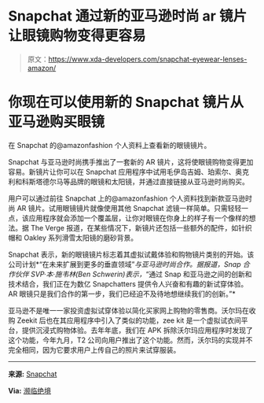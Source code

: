 # Snapchat 通过新的亚马逊时尚 ar 镜片让眼镜购物变得更容易

> 原文：<https://www.xda-developers.com/snapchat-eyewear-lenses-amazon/>

# 你现在可以使用新的 Snapchat 镜片从亚马逊购买眼镜

在 Snapchat 的@amazonfashion 个人资料上查看新的眼镜镜片。

Snapchat 与亚马逊时尚携手推出了一套新的 AR 镜片，这将使眼镜购物变得更加容易。新镜片让你可以在 Snapchat 应用程序中试用毛伊岛吉姆、珀索尔、奥克利和科斯塔德尔马等品牌的眼镜和太阳镜，并通过直接链接从亚马逊时尚购买。

用户可以通过前往 Snapchat 上的@amazonfashion 个人资料找到新款亚马逊时尚 AR 镜片。试用眼镜镜片就像使用其他 Snapchat 滤镜一样简单。只需轻轻一点，该应用程序就会添加一个覆盖层，让你对眼镜在你身上的样子有一个像样的想法。据 The Verge 报道，在某些情况下，新镜片还包括一些额外的配件，如针织帽和 Oakley 系列滑雪太阳镜的磨砂背景。

Snapchat 表示，新的眼镜镜片标志着其虚拟试戴体验和购物镜片类别的开始。该公司计划*“在未来扩展到更多的垂直领域”*与亚马逊时尚合作。据报道，Snap 合作伙伴 SVP·本·施韦林(Ben Schwerin)表示，*“通过 Snap 和亚马逊之间的创新和技术结合，我们正在为数亿 Snapchatters 提供令人兴奋和有趣的新试穿体验。AR 眼镜只是我们合作的第一步，我们已经迫不及待地想继续我们的创新。”*

亚马逊不是唯一一家投资虚拟试穿体验以简化买家网上购物的零售商。沃尔玛在收购 Zeekit 后也在其应用程序中引入了类似的功能，zee kit 是一个虚拟试衣间平台，提供沉浸式购物体验。去年年底，我们在 APK 拆除沃尔玛应用程序时发现了这个功能，今年九月，T2 公司向用户推出了这个功能。然而，沃尔玛的实现并不完全相同，因为它要求用户上传自己的照片来试穿服装。

* * *

**来源:** [Snapchat](https://newsroom.snap.com/en-US/amazon-ar-shopping-experience)

**Via:** [濒临绝境](https://www.theverge.com/2022/11/3/23438387/snapchat-amazon-fashion-ar-shopping-lens)